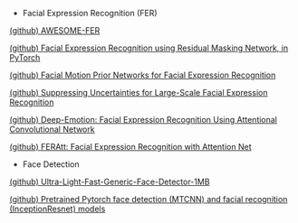* Facial Expression Recognition (FER)

[(github) AWESOME-FER](https://github.com/EvelynFan/AWESOME-FER)

[(github) Facial Expression Recognition using Residual Masking Network, in PyTorch](https://github.com/phamquiluan/ResidualMaskingNetwork)

[(github) Facial Motion Prior Networks for Facial Expression Recognition](https://github.com/donydchen/FMPN-FER)

[(github) Suppressing Uncertainties for Large-Scale Facial Expression Recognition](https://github.com/RainbowRui/Landmark-Driven-Facial-Expression-Recognition)

[(github) Deep-Emotion: Facial Expression Recognition Using Attentional Convolutional Network](https://github.com/omarsayed7/Deep-Emotion)

[(github) FERAtt: Facial Expression Recognition with Attention Net](https://github.com/pedrodiamel/ferattention)


* Face Detection

[(github) Ultra-Light-Fast-Generic-Face-Detector-1MB](https://github.com/Linzaer/Ultra-Light-Fast-Generic-Face-Detector-1MB)

[(github) Pretrained Pytorch face detection (MTCNN) and facial recognition (InceptionResnet) models](https://github.com/timesler/facenet-pytorch)
